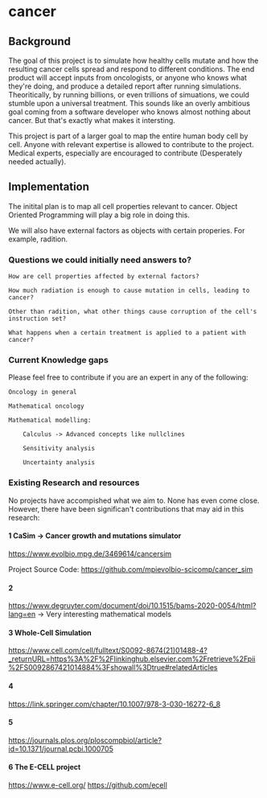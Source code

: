 # cancer

## Background

The goal of this project is to simulate how healthy cells mutate and how the resulting cancer cells spread and respond to different conditions. The end product will accept inputs from oncologists, or anyone who knows what they're doing, and produce a detailed report after running simulations. Theoritically, by running billions, or even trillions of simuations, we could stumble upon a universal treatment. This sounds like an overly ambitious goal coming from a software developer who knows almost nothing about cancer. But that's exactly what makes it intersting.

This project is part of a larger goal to map the entire human body cell by cell. Anyone with relevant expertise is allowed to contribute to the project. Medical experts, especially are encouraged to contribute (Desperately needed actually).

## Implementation

The initital plan is to map all cell properties relevant to cancer. Object Oriented Programming will play a big role in doing this.

We will also have external factors as objects with certain properies. For example, radition.

### Questions we could initially need answers to?

    How are cell properties affected by external factors?
    
    How much radiation is enough to cause mutation in cells, leading to cancer?
    
    Other than radition, what other things cause corruption of the cell's instruction set?
    
    What happens when a certain treatment is applied to a patient with cancer?




### Current Knowledge gaps

Please feel free to contribute if you are an expert in any of the following:

    Oncology in general

    Mathematical oncology
    
    Mathematical modelling:
    
        Calculus -> Advanced concepts like nullclines
        
        Sensitivity analysis
        
        Uncertainty analysis

### Existing Research and resources

No projects have accompished what we aim to. None has even come close. However, there have been significan't contributions that may aid in this research:

#### 1 CaSim -> Cancer growth and mutations simulator

https://www.evolbio.mpg.de/3469614/cancersim

Project Source Code: https://github.com/mpievolbio-scicomp/cancer_sim
    
#### 2
https://www.degruyter.com/document/doi/10.1515/bams-2020-0054/html?lang=en -> Very interesting mathematical models

#### 3 Whole-Cell Simulation
https://www.cell.com/cell/fulltext/S0092-8674(21)01488-4?_returnURL=https%3A%2F%2Flinkinghub.elsevier.com%2Fretrieve%2Fpii%2FS0092867421014884%3Fshowall%3Dtrue#relatedArticles

#### 4
https://link.springer.com/chapter/10.1007/978-3-030-16272-6_8

#### 5
https://journals.plos.org/ploscompbiol/article?id=10.1371/journal.pcbi.1000705

#### 6 The E-CELL project
https://www.e-cell.org/
https://github.com/ecell
